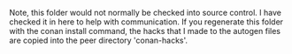 Note, this folder would not normally be checked into source control. I have checked it in here to help with communication. If you regenerate this folder with the conan install command, the hacks that I made to the autogen files are copied into the peer directory 'conan-hacks'.
